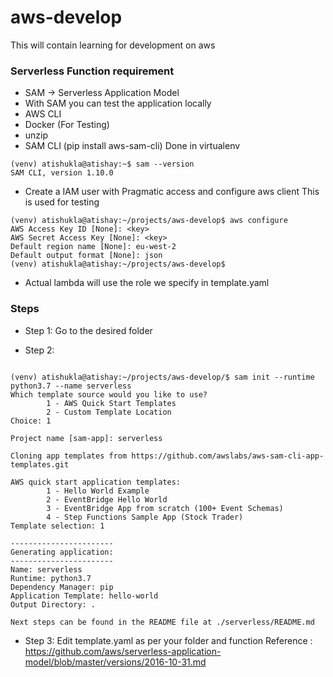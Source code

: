 # aws-develop
This will contain learning for development on aws

### Serverless Function requirement

- SAM -> Serverless Application Model
- With SAM you can test the application locally
- AWS CLI
- Docker  (For Testing)
- unzip
- SAM CLI (pip install aws-sam-cli) Done in virtualenv
```
(venv) atishukla@atishay:~$ sam --version
SAM CLI, version 1.10.0
```
- Create a IAM user with Pragmatic access and configure aws client
This is used for testing
```
(venv) atishukla@atishay:~/projects/aws-develop$ aws configure
AWS Access Key ID [None]: <key>
AWS Secret Access Key [None]: <key>
Default region name [None]: eu-west-2
Default output format [None]: json
(venv) atishukla@atishay:~/projects/aws-develop$
```
- Actual lambda will use the role we specify in template.yaml

### Steps

- Step 1: Go to the desired folder

- Step 2: 
```

(venv) atishukla@atishay:~/projects/aws-develop/$ sam init --runtime python3.7 --name serverless
Which template source would you like to use?
        1 - AWS Quick Start Templates
        2 - Custom Template Location
Choice: 1

Project name [sam-app]: serverless

Cloning app templates from https://github.com/awslabs/aws-sam-cli-app-templates.git

AWS quick start application templates:
        1 - Hello World Example
        2 - EventBridge Hello World
        3 - EventBridge App from scratch (100+ Event Schemas)
        4 - Step Functions Sample App (Stock Trader)
Template selection: 1

-----------------------
Generating application:
-----------------------
Name: serverless
Runtime: python3.7
Dependency Manager: pip
Application Template: hello-world
Output Directory: .

Next steps can be found in the README file at ./serverless/README.md
```

- Step 3: Edit template.yaml as per your folder and function
Reference : https://github.com/aws/serverless-application-model/blob/master/versions/2016-10-31.md
